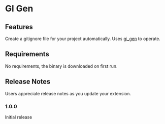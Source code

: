 # GI Gen

## Features

Create a gitignore file for your project automatically. Uses
[gi_gen](https://github.com/chenasraf/gi_gen) to operate.

## Requirements

No requirements, the binary is downloaded on first run.

## Release Notes

Users appreciate release notes as you update your extension.

### 1.0.0

Initial release
